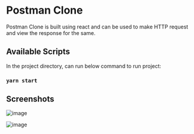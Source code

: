 # Postman Clone

Postman Clone is built using react and can be used to make HTTP request and view the response for the same.

## Available Scripts

In the project directory, can run below command to run project:

### `yarn start`

## Screenshots
![image](https://user-images.githubusercontent.com/12964174/124342491-08b36b00-dbe2-11eb-88c8-1c675c731431.png)

![image](https://user-images.githubusercontent.com/12964174/124342482-f1747d80-dbe1-11eb-9d0a-34d232bf4089.png)


